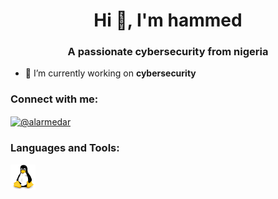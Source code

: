 <h1 align="center">Hi 👋, I'm hammed</h1>
<h3 align="center">A passionate cybersecurity from nigeria</h3>

- 🔭 I’m currently working on **cybersecurity**

<h3 align="left">Connect with me:</h3>
<p align="left">
<a href="https://twitter.com/@alarmedar" target="blank"><img align="center" src="https://raw.githubusercontent.com/rahuldkjain/github-profile-readme-generator/master/src/images/icons/Social/twitter.svg" alt="@alarmedar" height="30" width="40" /></a>
</p>

<h3 align="left">Languages and Tools:</h3>
<p align="left"> <a href="https://www.linux.org/" target="_blank" rel="noreferrer"> <img src="https://raw.githubusercontent.com/devicons/devicon/master/icons/linux/linux-original.svg" alt="linux" width="40" height="40"/> </a> </p>
